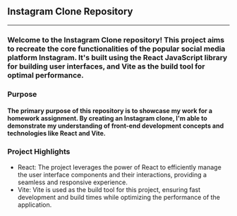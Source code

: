 ## Instagram Clone Repository
---
### Welcome to the Instagram Clone repository! This project aims to recreate the core functionalities of the popular social media platform Instagram. It's built using the React JavaScript library for building user interfaces, and Vite as the build tool for optimal performance.

### Purpose
#### The primary purpose of this repository is to showcase my work for a homework assignment. By creating an Instagram clone, I'm able to demonstrate my understanding of front-end development concepts and technologies like React and Vite.

### Project Highlights
* React: The project leverages the power of React to efficiently manage the user interface components and their interactions, providing a seamless and responsive experience.
* Vite: Vite is used as the build tool for this project, ensuring fast development and build times while optimizing the performance of the application.